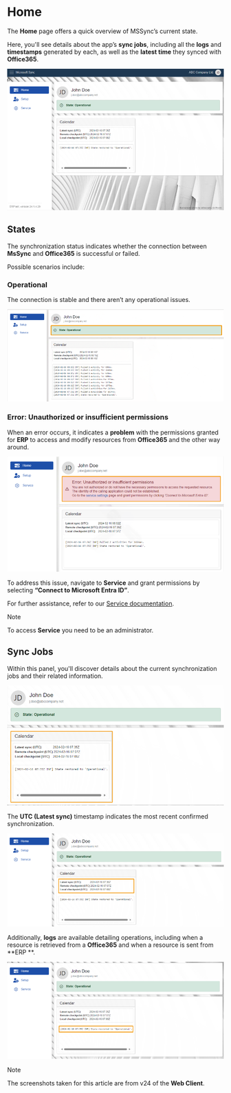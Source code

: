 # Home

The **Home** page offers a quick overview of MSSync’s current state. 

Here, you'll see details about the app’s **sync jobs**, including all the **logs** and **timestamps** generated by each, as well as the **latest time** they synced with **Office365**.

![picture](pictures/Home_view_01_03.png)

## States 

The synchronization status indicates whether the connection between **MsSync** and **Office365** is successful or failed. 

Possible scenarios include:

### Operational 

The connection is stable and there aren’t any operational issues. 

![picture](pictures/Home_state_01_03.png)

### Error: Unauthorized or insufficient permissions

When an error occurs, it indicates a **problem** with the permissions granted for **ERP** to access and modify resources from **Office365** and the other way around.

![picture](pictures/Home_error_01_03.png)
 
To address this issue, navigate to **Service** and grant permissions by selecting **“Connect to Microsoft Entra ID”**. 

For further assistance, refer to our [Service documentation](https://docs.erp.net/tech/modules/applications/mssync/service.html). 

> [!NOTE]
> To access **Service** you need to be an administrator.

## Sync Jobs 

Within this panel, you'll discover details about the current synchronization jobs and their related information. 

![picture](pictures/Home_calendar_01_03.png)
 
The **UTC (Latest sync)** timestamp indicates the most recent confirmed synchronization.

![picture](pictures/Home_UTC_01_03.png)

Additionally, **logs** are available detailing operations, including when a resource is retrieved from a **Office365** and when a resource is sent from **ERP **.

![picture](pictures/Home_logs_01_03.png)

> [!NOTE]
> The screenshots taken for this article are from v24 of the **Web Client**.
 
